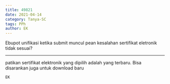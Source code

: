 ```yaml
---
title: 49821
date: 2021-04-14
category: Tanya-SC
tags: PPh
author: EK
---
```


Ebupot unifikasi ketika submit muncul pean kesalahan sertifikat eletronik tidak sesuai?

---

patikan sertifikat elektronik yang dipilih adalah yang terbaru. Bisa disarankan juga untuk download baru

`EK`
